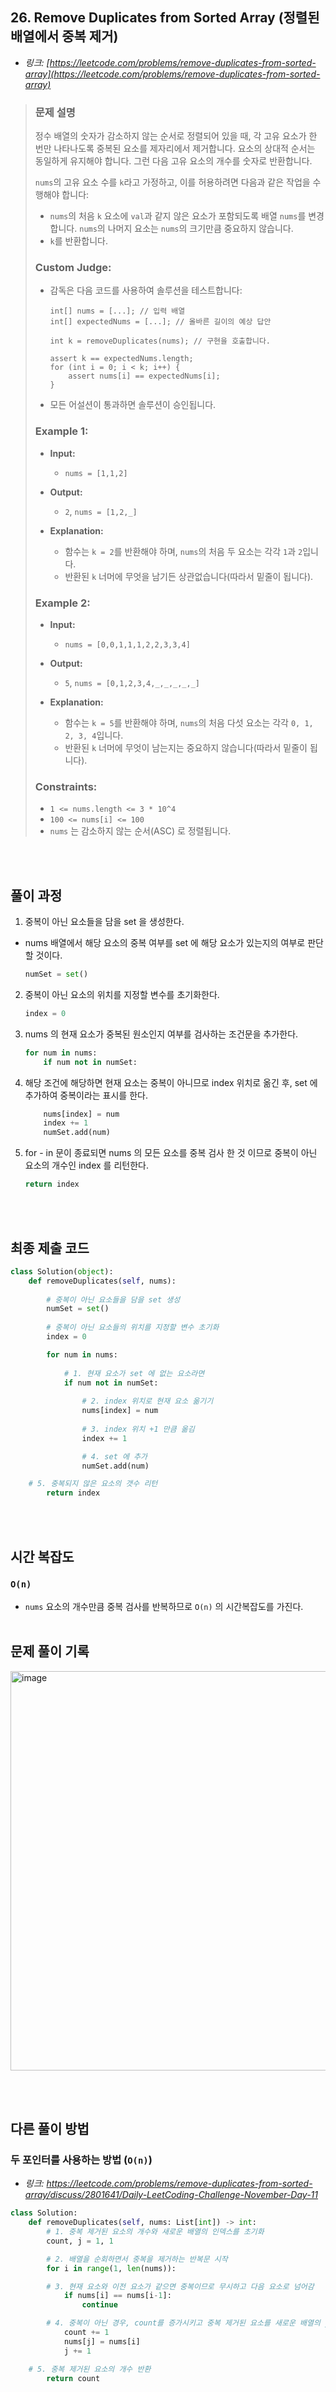 ## 26. Remove Duplicates from Sorted Array (정렬된 배열에서 중복 제거)

- _링크: [https://leetcode.com/problems/remove-duplicates-from-sorted-array](https://leetcode.com/problems/remove-duplicates-from-sorted-array)_

> ### 문제 설명
> 
> 정수 배열의 숫자가 감소하지 않는 순서로 정렬되어 있을 때, 각 고유 요소가 한 번만 나타나도록 중복된 요소를 제자리에서 제거합니다. 요소의 상대적 순서는 동일하게 유지해야 합니다. 그런 다음 고유 요소의 개수를 숫자로 반환합니다.
>
> `nums`의 고유 요소 수를 `k`라고 가정하고, 이를 허용하려면 다음과 같은 작업을 수행해야 합니다:
> - `nums`의 처음 `k` 요소에 `val`과 같지 않은 요소가 포함되도록 배열 `nums`를 변경합니다. `nums`의 나머지 요소는 `nums`의 크기만큼 중요하지 않습니다.
> - `k`를 반환합니다.
> 
> ### **Custom Judge:**
> 
> - 감독은 다음 코드를 사용하여 솔루션을 테스트합니다:
>     ```
>     int[] nums = [...]; // 입력 배열
>     int[] expectedNums = [...]; // 올바른 길이의 예상 답안
>
>     int k = removeDuplicates(nums); // 구현을 호출합니다.
>
>     assert k == expectedNums.length;
>     for (int i = 0; i < k; i++) {
>         assert nums[i] == expectedNums[i];
>     }
>     ```
> - 모든 어설션이 통과하면 솔루션이 승인됩니다.
> 
> ### **Example 1:**
> 
> - **Input:**
>   - `nums = [1,1,2]`
>
> - **Output:**
>   - `2`, `nums = [1,2,_]`
>
> - **Explanation:**
>   - 함수는 `k = 2`를 반환해야 하며, `nums`의 처음 두 요소는 각각 `1`과 `2`입니다.
>   - 반환된 `k` 너머에 무엇을 남기든 상관없습니다(따라서 밑줄이 됩니다).
> 
> ### **Example 2:**
> 
> - **Input:**
>   - `nums = [0,0,1,1,1,2,2,3,3,4]`
> 
> - **Output:**
>   - `5`, `nums = [0,1,2,3,4,_,_,_,_,_]`
> 
> - **Explanation:**
>   - 함수는 `k = 5`를 반환해야 하며, `nums`의 처음 다섯 요소는 각각 `0, 1, 2, 3, 4`입니다.
>   - 반환된 `k` 너머에 무엇이 남는지는 중요하지 않습니다(따라서 밑줄이 됩니다).
> 
> ### **Constraints:**
>
> - `1 <= nums.length <= 3 * 10^4`
> - `100 <= nums[i] <= 100`
> - `nums` 는 감소하지 않는 순서(ASC) 로 정렬됩니다.
>
<br></br>

## 풀이 과정

1. 중복이 아닌 요소들을 담을 set 을 생성한다.
  - nums 배열에서 해당 요소의 중복 여부를 set 에 해당 요소가 있는지의 여부로 판단할 것이다.
    ```python
    numSet = set()
    ```
    
2. 중복이 아닌 요소의 위치를 지정할 변수를 초기화한다.   
    ```python
    index = 0
    ```

3. nums 의 현재 요소가 중복된 원소인지 여부를 검사하는 조건문을 추가한다.   
    ```python
    for num in nums:
        if num not in numSet:
    ```

4. 해당 조건에 해당하면 현재 요소는 중복이 아니므로 index 위치로 옮긴 후, set 에 추가하여 중복이라는 표시를 한다.   
    ```python
        nums[index] = num
        index += 1
        numSet.add(num)
    ```

5. for - in 문이 종료되면 nums 의 모든 요소를 중복 검사 한 것 이므로 중복이 아닌 요소의 개수인 index 를 리턴한다.
    ```python
    return index
    ```
<br></br>

## 최종 제출 코드
```python
class Solution(object):
    def removeDuplicates(self, nums):
        
        # 중복이 아닌 요소들을 담을 set 생성
        numSet = set()
        
        # 중복이 아닌 요소들의 위치를 지정할 변수 초기화
        index = 0

        for num in nums:
            
            # 1. 현재 요소가 set 에 없는 요소라면
            if num not in numSet:
                
                # 2. index 위치로 현재 요소 옮기기
                nums[index] = num
                
                # 3. index 위치 +1 만큼 옮김
                index += 1

                # 4. set 에 추가
                numSet.add(num)

	# 5. 중복되지 않은 요소의 갯수 리턴
        return index
```
<br></br>

## 시간 복잡도

### `O(n)`
- `nums` 요소의 개수만큼 중복 검사를 반복하므로 `O(n)` 의 시간복잡도를 가진다.
<br></br>


## 문제 풀이 기록

<img width="639" alt="image" src="https://github.com/hcgo97/leetcode/assets/72455719/11a50114-1962-47da-83a6-9c98aebe6127">

<br></br>

## 다른 풀이 방법

### 두 포인터를 사용하는 방법 (`O(n)`)
- _*링크:* https://leetcode.com/problems/remove-duplicates-from-sorted-array/discuss/2801641/Daily-LeetCoding-Challenge-November-Day-11_

```python
class Solution:
    def removeDuplicates(self, nums: List[int]) -> int:
        # 1. 중복 제거된 요소의 개수와 새로운 배열의 인덱스를 초기화
        count, j = 1, 1

        # 2. 배열을 순회하면서 중복을 제거하는 반복문 시작
        for i in range(1, len(nums)):

	    # 3. 현재 요소와 이전 요소가 같으면 중복이므로 무시하고 다음 요소로 넘어감
            if nums[i] == nums[i-1]:
                continue

	    # 4. 중복이 아닌 경우, count를 증가시키고 중복 제거된 요소를 새로운 배열의 j 위치에 저장
            count += 1
            nums[j] = nums[i]
            j += 1

	# 5. 중복 제거된 요소의 개수 반환
        return count
```

